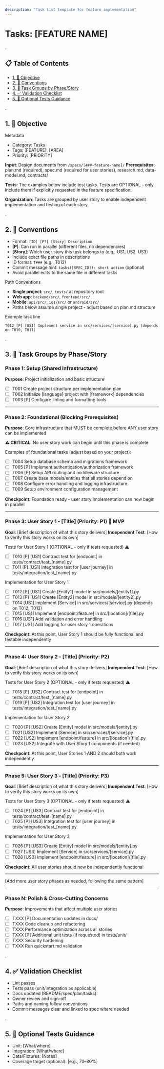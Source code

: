 ```yaml
---
description: "Task list template for feature implementation"
---
```


# Tasks: [FEATURE NAME]

.

## 📋 Table of Contents
- [1. 🎯 Objective](#1--objective)
- [2. 🧭 Conventions](#2--conventions)
- [3. 🧱 Task Groups by Phase/Story](#3--task-groups-by-phasestory)
- [4. ✅ Validation Checklist](#4--validation-checklist)
- [5. 🧪 Optional Tests Guidance](#5--optional-tests-guidance)

.

## 1. 🎯 Objective

Metadata
- Category: Tasks
- Tags: [FEATURE], [AREA]
- Priority: [PRIORITY]

**Input**: Design documents from `/specs/[###-feature-name]/`
**Prerequisites**: plan.md (required), spec.md (required for user stories), research.md, data-model.md, contracts/

**Tests**: The examples below include test tasks. Tests are OPTIONAL - only include them if explicitly requested in the feature specification.

**Organization**: Tasks are grouped by user story to enable independent implementation and testing of each story.

.

## 2. 🧭 Conventions
- Format: `[ID] [P?] [Story] Description`
- **[P]**: Can run in parallel (different files, no dependencies)
- **[Story]**: Which user story this task belongs to (e.g., US1, US2, US3)
- Include exact file paths in descriptions
- ID format: `T###` (e.g., T012)
- Commit message hint: `tasks([SPEC_ID]): short action` (optional)
- Avoid parallel edits to the same file in different tasks

Path Conventions
- **Single project**: `src/`, `tests/` at repository root
- **Web app**: `backend/src/`, `frontend/src/`
- **Mobile**: `api/src/`, `ios/src/` or `android/src/`
- Paths below assume single project - adjust based on plan.md structure

Example task line
```text path=null start=null
T012 [P] [US1] Implement service in src/services/[service].py (depends on T010, T011)
```

<!-- 
  ============================================================================
  IMPORTANT: The tasks below are SAMPLE TASKS for illustration purposes only.
  
  The /speckit.tasks command MUST replace these with actual tasks based on:
  - User stories from spec.md (with their priorities P1, P2, P3...)
  - Feature requirements from plan.md
  - Entities from data-model.md
  - Endpoints from contracts/
  
  Tasks MUST be organized by user story so each story can be:
  - Implemented independently
  - Tested independently
  - Delivered as an MVP increment
  
  DO NOT keep these sample tasks in the generated tasks.md file.
  ============================================================================
-->

.

## 3. 🧱 Task Groups by Phase/Story

### Phase 1: Setup (Shared Infrastructure)
**Purpose**: Project initialization and basic structure
- [ ] T001 Create project structure per implementation plan
- [ ] T002 Initialize [language] project with [framework] dependencies
- [ ] T003 [P] Configure linting and formatting tools

---

### Phase 2: Foundational (Blocking Prerequisites)
**Purpose**: Core infrastructure that MUST be complete before ANY user story can be implemented

**⚠️ CRITICAL**: No user story work can begin until this phase is complete

Examples of foundational tasks (adjust based on your project):
- [ ] T004 Setup database schema and migrations framework
- [ ] T005 [P] Implement authentication/authorization framework
- [ ] T006 [P] Setup API routing and middleware structure
- [ ] T007 Create base models/entities that all stories depend on
- [ ] T008 Configure error handling and logging infrastructure
- [ ] T009 Setup environment configuration management

**Checkpoint**: Foundation ready - user story implementation can now begin in parallel

---

### Phase 3: User Story 1 - [Title] (Priority: P1) 🎯 MVP
**Goal**: [Brief description of what this story delivers]
**Independent Test**: [How to verify this story works on its own]

Tests for User Story 1 (OPTIONAL - only if tests requested) ⚠️
- [ ] T010 [P] [US1] Contract test for [endpoint] in tests/contract/test_[name].py
- [ ] T011 [P] [US1] Integration test for [user journey] in tests/integration/test_[name].py

Implementation for User Story 1
- [ ] T012 [P] [US1] Create [Entity1] model in src/models/[entity1].py
- [ ] T013 [P] [US1] Create [Entity2] model in src/models/[entity2].py
- [ ] T014 [US1] Implement [Service] in src/services/[service].py (depends on T012, T013)
- [ ] T015 [US1] Implement [endpoint/feature] in src/[location]/[file].py
- [ ] T016 [US1] Add validation and error handling
- [ ] T017 [US1] Add logging for user story 1 operations

**Checkpoint**: At this point, User Story 1 should be fully functional and testable independently

---

### Phase 4: User Story 2 - [Title] (Priority: P2)
**Goal**: [Brief description of what this story delivers]
**Independent Test**: [How to verify this story works on its own]

Tests for User Story 2 (OPTIONAL - only if tests requested) ⚠️
- [ ] T018 [P] [US2] Contract test for [endpoint] in tests/contract/test_[name].py
- [ ] T019 [P] [US2] Integration test for [user journey] in tests/integration/test_[name].py

Implementation for User Story 2
- [ ] T020 [P] [US2] Create [Entity] model in src/models/[entity].py
- [ ] T021 [US2] Implement [Service] in src/services/[service].py
- [ ] T022 [US2] Implement [endpoint/feature] in src/[location]/[file].py
- [ ] T023 [US2] Integrate with User Story 1 components (if needed)

**Checkpoint**: At this point, User Stories 1 AND 2 should both work independently

---

### Phase 5: User Story 3 - [Title] (Priority: P3)
**Goal**: [Brief description of what this story delivers]
**Independent Test**: [How to verify this story works on its own]

Tests for User Story 3 (OPTIONAL - only if tests requested) ⚠️
- [ ] T024 [P] [US3] Contract test for [endpoint] in tests/contract/test_[name].py
- [ ] T025 [P] [US3] Integration test for [user journey] in tests/integration/test_[name].py

Implementation for User Story 3
- [ ] T026 [P] [US3] Create [Entity] model in src/models/[entity].py
- [ ] T027 [US3] Implement [Service] in src/services/[service].py
- [ ] T028 [US3] Implement [endpoint/feature] in src/[location]/[file].py

**Checkpoint**: All user stories should now be independently functional

---

[Add more user story phases as needed, following the same pattern]

---

### Phase N: Polish & Cross-Cutting Concerns
**Purpose**: Improvements that affect multiple user stories
- [ ] TXXX [P] Documentation updates in docs/
- [ ] TXXX Code cleanup and refactoring
- [ ] TXXX Performance optimization across all stories
- [ ] TXXX [P] Additional unit tests (if requested) in tests/unit/
- [ ] TXXX Security hardening
- [ ] TXXX Run quickstart.md validation

.

## 4. ✅ Validation Checklist
- Lint passes
- Tests pass (unit/integration as applicable)
- Docs updated (README/spec/plan/tasks)
- Owner review and sign-off
- Paths and naming follow conventions
- Commit messages clear and linked to spec where needed

.

## 5. 🧪 Optional Tests Guidance
- Unit: [What/where]
- Integration: [What/where]
- Data/Fixtures: [Notes]
- Coverage target (optional): [e.g., 70–80%]
